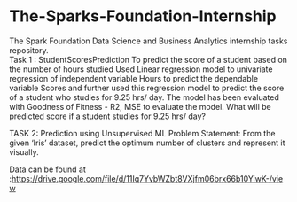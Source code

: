 # The-Sparks-Foundation-Internship
The Spark Foundation Data Science and  Business Analytics internship tasks repository.  
Task 1 : StudentScoresPrediction 
To predict the score of a student based on the number of hours studied Used Linear regression  model to univariate regression of independent variable Hours to predict the dependable variable Scores and further used this regression model to predict the score of a student who studies for 9.25 hrs/ day.  The model  has been evaluated with Goodness of Fitness - R2, MSE  to evaluate the model. 
What will be predicted score if a student studies for 9.25 hrs/ day?

TASK 2: Prediction using Unsupervised ML
Problem Statement: From the given ‘Iris’ dataset, predict the optimum number of clusters and represent it visually.

Data can be found at :https://drive.google.com/file/d/11Iq7YvbWZbt8VXjfm06brx66b10YiwK-/view 
